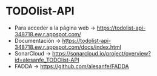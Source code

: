 # TODOlist-API

- Para acceder a la página web -> https://todolist-api-348718.ew.r.appspot.com/
- Documentación -> https://todolist-api-348718.ew.r.appspot.com/docs/index.html
- SonarCloud -> https://sonarcloud.io/project/overview?id=alesanfe_TODOlist-API
- FADDA -> https://github.com/alesanfe/FADDA

